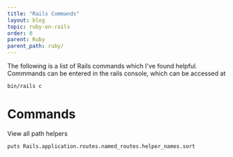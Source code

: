 ```yaml
---
title: "Rails Commands"
layout: blog
topic: ruby-on-rails
order: 0
parent: Ruby
parent_path: ruby/
---
```

The following is a list of Rails commands which I've found helpful. Commmands can be entered in the rails console, which can be accessed at
```bash
bin/rails c
```

# Commands
View all path helpers
```bash
puts Rails.application.routes.named_routes.helper_names.sort
```